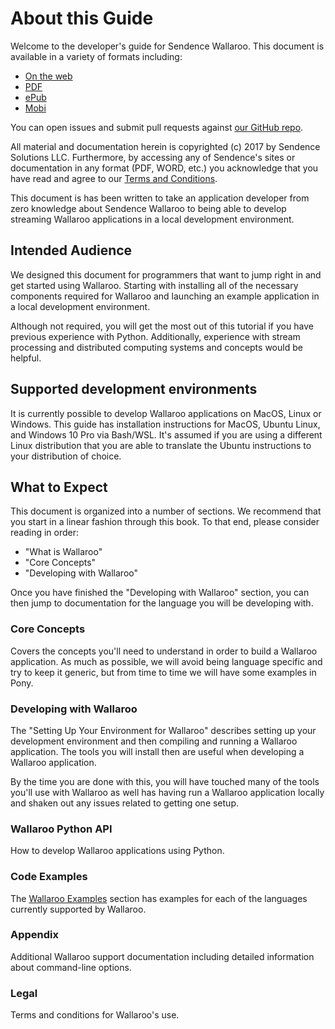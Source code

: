 # About this Guide

Welcome to the developer's guide for Sendence Wallaroo. This document is available in a variety of formats including:

- [On the web](https://sendence.gitbooks.io/wallaroo/content/)
- [PDF](https://www.gitbook.com/download/pdf/book/sendence/wallaroo)
- [ePub](https://www.gitbook.com/download/epub/book/sendence/wallaroo)
- [Mobi](https://www.gitbook.com/download/mobi/book/sendence/wallaroo)

You can open issues and submit pull requests against [our GitHub repo](https://github.com/Sendence/wallaroo).

All material and documentation herein is copyrighted (c) 2017 by Sendence Solutions LLC. Furthermore, by accessing any of Sendence's sites or documentation in any format (PDF, WORD, etc.) you acknowledge that you have read and agree to our [Terms and Conditions](/book/legal/terms.md).

This document is has been written to take an application developer from zero knowledge about Sendence Wallaroo to being able to develop streaming Wallaroo applications in a local development environment.

## Intended Audience

We designed this document for programmers that want to jump right in and get started using Wallaroo.  Starting with installing all of the necessary components required for Wallaroo and launching an example application in a local development environment.

Although not required, you will get the most out of this tutorial if you have previous experience with Python.  Additionally, experience with stream processing and distributed computing systems and concepts would be helpful.

## Supported development environments

It is currently possible to develop Wallaroo applications on MacOS, Linux or Windows. This guide has installation instructions for MacOS, Ubuntu Linux, and Windows 10 Pro via Bash/WSL. It's assumed if you are using a different Linux distribution that you are able to translate the Ubuntu instructions to your distribution of choice.

## What to Expect

This document is organized into a number of sections. We recommend that you start in a linear fashion through this book. To that end, please consider reading in order:

- "What is Wallaroo"
- "Core Concepts"
- "Developing with Wallaroo"

Once you have finished the "Developing with Wallaroo" section, you can then jump to documentation for the language you will be developing with.

### Core Concepts

Covers the concepts you'll need to understand in order to build a Wallaroo application. As much as possible, we will avoid being language specific and try to keep it generic, but from time to time we will have some examples in Pony.

### Developing with Wallaroo

The "Setting Up Your Environment for Wallaroo" describes setting up your development environment and then compiling and running a Wallaroo application. The tools you will install then are useful when developing a Wallaroo application.

By the time you are done with this, you will have touched many of the tools you'll use with Wallaroo as well has having run a Wallaroo application locally and shaken out any issues related to getting one setup.

### Wallaroo Python API

How to develop Wallaroo applications using Python.

### Code Examples

The [Wallaroo Examples](book/examples) section has examples for each of the languages currently supported by Wallaroo.

### Appendix

Additional Wallaroo support documentation including detailed information about command-line options.

### Legal

Terms and conditions for Wallaroo's use.
